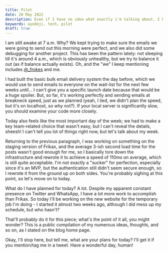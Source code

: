 ```yaml
---
title: Pilot
date: 20 May 2022
description: Even if I have no idea what exactly i'm talking about, I hope you like the read! just keep in mind that the natural order is disorder. yes, that was an avatar quote.
keywords: ayodeji, tech, pilot
draft: true
---
```


I am still awake at 7 a.m. Why? We kept trying to make sure the emails we were going to send out this morning were perfect, and we also did some debugging for another project. This has been the pattern lately: not sleeping till it's around 4 a.m., which is obviously unhealthy, but we try to balance it out (as if balance actually exists). Oh, and the "we" I keep mentioning includes [@\_frokes](https://twitter.com/_frokes) and me.

I had built the basic bulk email delivery system the day before, which we would use to send emails to everyone on the wait-list for the next few weeks until... I can't give you a specific launch date because that would be a huge spoiler. But, so far, it's working perfectly and sending emails at breakneck speed, just as we planned (yeah, I lied, we didn't plan the speed, but it's on localhost, so why not?). If your local server is significantly slow, you should examine your code more closely.

Today also feels like the most important day of the week; we had to make a key team-related choice that wasn't easy, but I can't reveal the details, sheesh! I can't tell you lot of things right now, but let's talk about my week.

Returning to the previous paragraph, I was working on something on the staging version of Frikax, and the average 3-ish second load time for the posts wasn't good enough for me, so I basically tore down the infrastructure and rewrote it to achieve a speed of 110ms on average, which is still quite acceptable. I'm not exactly a \"sucker\" for perfection, especially since it's an MVP, but the authentication still didn't seem secure enough, so I rewrote it from the ground up on both sides. You're probably sighing at this point, so let's move on to today.

What do I have planned for today? A lot. Despite my apparent constant presence on Twitter and WhatsApp, I have a lot more work to accomplish than Frikax. So today I'll be working on the new website for the temporary job I'm doing - I started it almost two weeks ago, although I did mess up my schedule, but who hasn't?

That'll probably do it for this piece; what's the point of it all, you might wonder? This is a public compilation of my numerous ideas, thoughts, and so on, as I stated on the blog home page.

Okay, I'll stop here, but tell me, what are your plans for today? I'll get it if you mention/tag me in a tweet. Have a wonderful day, human!
